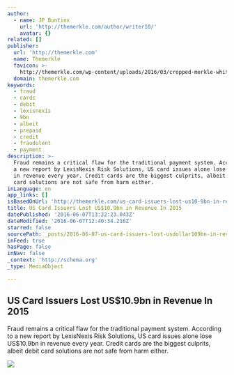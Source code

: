 ```yaml
---
author:
  - name: JP Buntinx
    url: 'http://themerkle.com/author/writer10/'
    avatar: {}
related: []
publisher:
  url: 'http://themerkle.com'
  name: Themerkle
  favicon: >-
    http://themerkle.com/wp-content/uploads/2016/03/cropped-merkle-white-1-192x192.png
  domain: themerkle.com
keywords:
  - fraud
  - cards
  - debit
  - lexisnexis
  - 9bn
  - albeit
  - prepaid
  - credit
  - fraudulent
  - payment
description: >-
  Fraud remains a critical flaw for the traditional payment system. According to
  a new report by LexisNexis Risk Solutions, US card issues alone lose US$10.9bn
  in revenue every year. Credit cards are the biggest culprits, albeit debit
  card solutions are not safe from harm either.
inLanguage: en
app_links: []
isBasedOnUrl: 'http://themerkle.com/us-card-issuers-lost-us10-9bn-in-revenue-in-2015/'
title: US Card Issuers Lost US$10.9bn in Revenue In 2015
datePublished: '2016-06-07T13:22:23.043Z'
dateModified: '2016-06-07T12:40:34.216Z'
starred: false
sourcePath: _posts/2016-06-07-us-card-issuers-lost-usdollar109bn-in-revenue-in-2015.md
inFeed: true
hasPage: false
inNav: false
_context: 'http://schema.org'
_type: MediaObject

---
```

<article style=""><h1>US Card Issuers Lost US$10.9bn in Revenue In 2015</h1><p>Fraud remains a critical flaw for the traditional payment system. According to a new report by LexisNexis Risk Solutions, US card issues alone lose US$10.9bn in revenue every year. Credit cards are the biggest culprits, albeit debit card solutions are not safe from harm either.</p><img src="http://themerkle.com/wp-content/uploads/2016/06/shutterstock_412668235.jpg" /></article>
